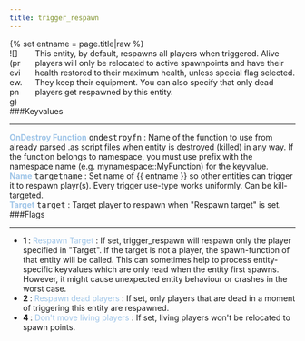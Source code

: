 ```yaml
---
title: trigger_respawn
---
```

<div>{% set entname = page.title|raw %}</div>
<div class="container previewimg">
<div class="columns">
<div class="imagepadding column col-auto" markdown="1">![](preview.png)</div>
<div class="column entityentry" markdown="1">This entity, by default, respawns all players when triggered. Alive players will only be relocated to active spawnpoints and have their health restored to their maximum health, unless special flag selected. They keep their equipment. You can also specify that only dead players get respawned by this entity.</div>
</div>
</div>
###Keyvalues
<hr>
<div class="entityentry" markdown="1">
<span style="color:#9fc5e8;"><b>OnDestroy Function</b></span> <kbd  class="tooltip" data-tooltip="string">ondestroyfn</kbd> :
Name of the function to use from already parsed .as script files when entity is destroyed (killed) in any way. If the function belongs to namespace, you must use prefix with the namespace name (e.g. mynamespace::MyFunction) for the keyvalue.
</div>
<div class="entityentry" markdown="1">
<span style="color:#9fc5e8;"><b>Name</b></span> <kbd  class="tooltip" data-tooltip="target_source">targetname</kbd> :
Set name of {{ entname }} so other entities can trigger it to respawn playr(s). Every trigger use-type works uniformly. Can be kill-targeted.
</div>
<div class="entityentry" markdown="1">
<span style="color:#9fc5e8;"><b>Target</b></span> <kbd  class="tooltip" data-tooltip="target_destination">target</kbd> :
Target player to respawn when "Respawn target" is set.
</div>
###Flags
<hr>
<div class="entityflags">
<ul>
<li class="imagepadding" markdown="1"><b>1 </b> : <span style="color:#9fc5e8;">Respawn Target</span> : If set, trigger_respawn will respawn only the player specified in "Target". If the target is not a player, the spawn-function of that entity will be called. This can sometimes help to process entity-specific keyvalues which are only read when the entity first spawns. However, it might cause unexpected entity behaviour or crashes in the worst case.</li>
<li class="imagepadding" markdown="1"><b>2 </b> : <span style="color:#9fc5e8;">Respawn dead players</span> : If set, only players that are dead in a moment of triggering this entity are respawned.</li>
<li class="imagepadding" markdown="1"><b>4 </b> : <span style="color:#9fc5e8;">Don't move living players</span> : If set, living players won't be relocated to spawn points.</li>
</ul>
</div>
